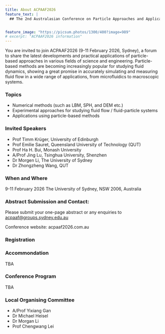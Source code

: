 ```yaml
---
title: About ACPAAF2026
feature_text: |
  ## The 2nd Australasian Conference on Particle Approaches and Applications in Fluids (ACPAAF2026)


feature_image: "https://picsum.photos/1300/400?image=989"
# excerpt: "ACPAAF2026 information"
---
```


You are invited to join ACPAAF2026 (9-11 February 2026, Sydney), a forum to share the latest developments and practical applications of particle-based approaches in various fields of science and engineering. Particle-based methods are becoming increasingly popular for studying fluid dynamics, showing a great promise in accurately simulating and measuring fluid flow in a wide range of applications, from microfluidics to macroscopic systems. 


### Topics

- Numerical methods (such as LBM, SPH, and DEM etc.)
- Experimental approaches for studying fluid flow / fluid-particle systems
- Applications using particle-based methods

### Invited Speakers
- Prof Timm Krüger, University of Edinburgh
- Prof Emilie Sauret, Queensland University of Technology (QUT)
- Prof Ha H. Bui, Monash University
- A/Prof Jing Lu, Tsinghua University, Shenzhen
- Dr Morgen Li, The University of Sydney
- Dr Zhongzheng Wang, QUT

### When and Where
9-11 February 2026
The University of Sydney, NSW 2006, Australia

### Abstract Submission and Contact:
Please submit your one-page abstract or any enquiries to acpaaf@groups.sydney.edu.au 

Conference website: acpaaf2026.com.au


### Registration

### Accommondation
TBA
### Conference Program
TBA

### Local Organising Committee
- A/Prof Yixiang Gan
- Dr Michael Heisel
- Dr Morgan Li
- Prof Chengwang Lei

